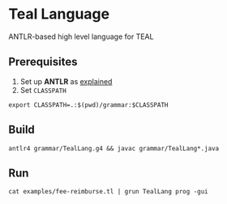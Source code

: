 # Teal Language

ANTLR-based high level language for TEAL

## Prerequisites

1. Set up **ANTLR** as [explained](https://www.antlr.org/)
2. Set `CLASSPATH`
```
export CLASSPATH=.:$(pwd)/grammar:$CLASSPATH
```

## Build

```
antlr4 grammar/TealLang.g4 && javac grammar/TealLang*.java
```

## Run

```
cat examples/fee-reimburse.tl | grun TealLang prog -gui
```